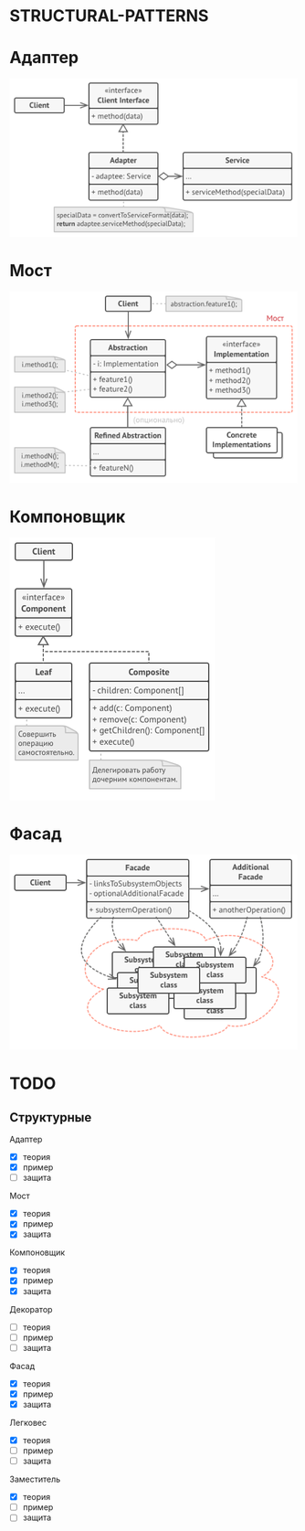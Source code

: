 # STRUCTURAL-PATTERNS

# Адаптер

![](https://github.com/obscene3190/STRUCTURAL-PATTERNS/blob/master/sourses/adapter.png)

# Мост

![](https://github.com/obscene3190/STRUCTURAL-PATTERNS/blob/master/sourses/Bridge.png)

# Компоновщик

![](https://github.com/obscene3190/STRUCTURAL-PATTERNS/blob/master/sourses/kompon.png)

# Фасад

![](https://github.com/obscene3190/STRUCTURAL-PATTERNS/blob/master/sourses/fasad.png)

# TODO
## Структурные 
Адаптер
- [x] теория
- [x] пример
- [ ] защита

Мост
- [x] теория
- [x] пример
- [x] защита

Компоновщик
- [x] теория
- [x] пример
- [x] защита

Декоратор
- [ ] теория
- [ ] пример
- [ ] защита

Фасад
- [x] теория
- [x] пример
- [x] защита

Легковес
- [x] теория
- [ ] пример
- [ ] защита

Заместитель
- [x] теория
- [ ] пример
- [ ] защита
